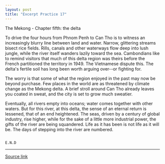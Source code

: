 ```yaml
---
layout: post
title: "Excerpt Practice 17"
---
```


The Mekong - Chapter fifth: the delta

To drive the four hours from Phnom Penh to Can Tho is to witness an increasingly blurry line between land and water. Narrow, glittering streams bisect rice fields. Rills, canals and other waterways flow deep into lush jungle, while the river itself wanders lazily toward the sea. Cambondians like to remind visitors that much of this delta region was theirs before the French partitioned the territory in 1949. The Vietnamese dispute this. The delta's fertile soil has long been worth arguing over--or fighting for.

The worry is that some of what the region enjoyed in the past may now be beyond purchase. Few places in the world are as threatened by climate change as the Mekong delta. A brief stroll around Can Tho already leaves you coated in sweat, and the city is set to grow much sweatier.

Eventually, all rivers empty into oceans; water comes together with other waters. But for this river, at this delta, the sense of an eternal return is lessened, that of an end heightened. The seas, driven by a century of global industry, rise higher, while for the sake of a little more industrial power, the gifts of the river are being squandered. Life as it has been is not life as it will be. The days of stepping into the river are numbered.

                                                                                                                                    E.N.D

*************************************************************************************

[Source link][link]

[link]: http://www.economist.com/news/essays/21689225-can-one-world-s-great-waterways-survive-its-development
